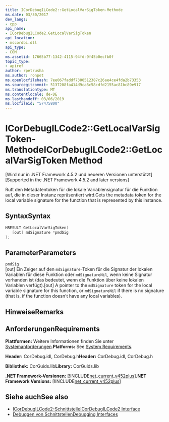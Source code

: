 ```yaml
---
title: ICorDebugILCode2::GetLocalVarSigToken-Methode
ms.date: 03/30/2017
dev_langs:
- cpp
api_name:
- ICorDebugILCode2.GetLocalVarSigToken
api_location:
- mscordbi.dll
api_type:
- COM
ms.assetid: 17665b77-1342-4115-94fd-9f45b0ecfb0f
topic_type:
- apiref
author: rpetrusha
ms.author: ronpet
ms.openlocfilehash: 7ee067faddf7300512387c26ae4ce4fda2b73353
ms.sourcegitcommit: 5137208fa414d9ca3c58cdfd2155ac81bc89e917
ms.translationtype: MT
ms.contentlocale: de-DE
ms.lasthandoff: 03/06/2019
ms.locfileid: "57475800"
---
```

# <a name="icordebugilcode2getlocalvarsigtoken-method"></a><span data-ttu-id="1ee95-102">ICorDebugILCode2::GetLocalVarSigToken-Methode</span><span class="sxs-lookup"><span data-stu-id="1ee95-102">ICorDebugILCode2::GetLocalVarSigToken Method</span></span>
<span data-ttu-id="1ee95-103">[Wird nur in .NET Framework 4.5.2 und neueren Versionen unterstützt]</span><span class="sxs-lookup"><span data-stu-id="1ee95-103">[Supported in the .NET Framework 4.5.2 and later versions]</span></span>  
  
 <span data-ttu-id="1ee95-104">Ruft den Metadatentoken für die lokale Variablensignatur für die Funktion auf, die in dieser Instanz repräsentiert wird.</span><span class="sxs-lookup"><span data-stu-id="1ee95-104">Gets the metadata token for the local variable signature for the function that is represented by this instance.</span></span>  
  
## <a name="syntax"></a><span data-ttu-id="1ee95-105">Syntax</span><span class="sxs-lookup"><span data-stu-id="1ee95-105">Syntax</span></span>  
  
```cpp
HRESULT GetLocalVarSigToken(  
   [out] mdSignature *pmdSig  
);  
```  
  
## <a name="parameters"></a><span data-ttu-id="1ee95-106">Parameter</span><span class="sxs-lookup"><span data-stu-id="1ee95-106">Parameters</span></span>  
 `pmdSig`  
 <span data-ttu-id="1ee95-107">[out] Ein Zeiger auf den `mdSignature`-Token für die Signatur der lokalen Variablen für diese Funktion oder `mdSignatureNil`, wenn keine Signatur vorhanden ist (das bedeutet, wenn die Funktion über keine lokalen Variablen verfügt).</span><span class="sxs-lookup"><span data-stu-id="1ee95-107">[out] A pointer to the `mdSignature` token for the local variable signature for this function, or `mdSignatureNil` if there is no signature (that is, if the function doesn't have any local variables).</span></span>  
  
## <a name="remarks"></a><span data-ttu-id="1ee95-108">Hinweise</span><span class="sxs-lookup"><span data-stu-id="1ee95-108">Remarks</span></span>  
  
## <a name="requirements"></a><span data-ttu-id="1ee95-109">Anforderungen</span><span class="sxs-lookup"><span data-stu-id="1ee95-109">Requirements</span></span>  
 <span data-ttu-id="1ee95-110">**Plattformen:** Weitere Informationen finden Sie unter [Systemanforderungen](../../../../docs/framework/get-started/system-requirements.md).</span><span class="sxs-lookup"><span data-stu-id="1ee95-110">**Platforms:** See [System Requirements](../../../../docs/framework/get-started/system-requirements.md).</span></span>  
  
 <span data-ttu-id="1ee95-111">**Header:** CorDebug.idl, CorDebug.h</span><span class="sxs-lookup"><span data-stu-id="1ee95-111">**Header:** CorDebug.idl, CorDebug.h</span></span>  
  
 <span data-ttu-id="1ee95-112">**Bibliothek:** CorGuids.lib</span><span class="sxs-lookup"><span data-stu-id="1ee95-112">**Library:** CorGuids.lib</span></span>  
  
 <span data-ttu-id="1ee95-113">**.NET Framework-Versionen:** [!INCLUDE[net_current_v452plus](../../../../includes/net-current-v452plus-md.md)]</span><span class="sxs-lookup"><span data-stu-id="1ee95-113">**.NET Framework Versions:** [!INCLUDE[net_current_v452plus](../../../../includes/net-current-v452plus-md.md)]</span></span>  
  
## <a name="see-also"></a><span data-ttu-id="1ee95-114">Siehe auch</span><span class="sxs-lookup"><span data-stu-id="1ee95-114">See also</span></span>
- [<span data-ttu-id="1ee95-115">ICorDebugILCode2-Schnittstelle</span><span class="sxs-lookup"><span data-stu-id="1ee95-115">ICorDebugILCode2 Interface</span></span>](../../../../docs/framework/unmanaged-api/debugging/icordebugilcode2-interface.md)
- [<span data-ttu-id="1ee95-116">Debuggen von Schnittstellen</span><span class="sxs-lookup"><span data-stu-id="1ee95-116">Debugging Interfaces</span></span>](../../../../docs/framework/unmanaged-api/debugging/debugging-interfaces.md)
